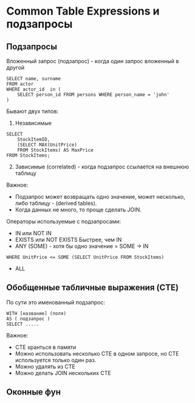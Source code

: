 # Common Table Expressions и подзапросы

## Подзапросы
Вложенный запрос (подзапрос) - когда один запрос вложенный в другой  
```
SELECT name, surname
FROM actor
WHERE actor_id  in (
    SELECT person_id FROM persons WHERE person_name = 'john'
) 
```
Бывают двух типов:
1. Независимые
```
SELECT 
    StockItemID,
    (SELECT MAX(UnitPrice)
    FROM StockItems) AS MaxPrice
FROM StockItems;
```
2. Зависимые (correlated) - когда подзапрос ссылается на внешнюю таблицу

Важное:  
+ Подзапрос может возвращать одно значение, может несколько, либо таблицу - (derived tables).  
+ Когда данных не много, то проще сделать JOIN.  

Операторы используемые с подзапросами:
* IN или NOT IN
* EXISTS или NOT EXISTS
Быстрее, чем IN
* ANY (SOME) - хотя бы одно значение
= SOME -> IN
```
WHERE UnitPrice <= SOME (SELECT UnitPrice FROM StockItems)
```
* ALL 

## Обобщенные табличные выражения (CTE)
По сути это именованный подзапрос:
```
WITH [название] (поля) 
AS ( подзапрос )
SELECT .....
```

Важное:  
* СTE хранться в памяти
* Можно использовать несколько CTE в одном запросе, но CTE используется только один раз.  
* Можно удалять из CTE 
* Можно делать JOIN нескольких CTE

## Оконные фун